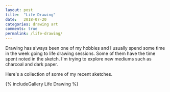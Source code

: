 ```yaml
---
layout: post
title:  "Life Drawing"
date:   2018-07-20
categories: drawing art
comments: true
permalink: /life-drawing/
---
```


Drawing has always been one of my hobbies and I usually spend some time in the week going to life drawing sessions. Some of them have the time spent noted in the sketch. I'm trying to explore new mediums such as charcoal and dark paper.

Here's a collection of some of my recent sketches. 

{% includeGallery Life Drawing %}